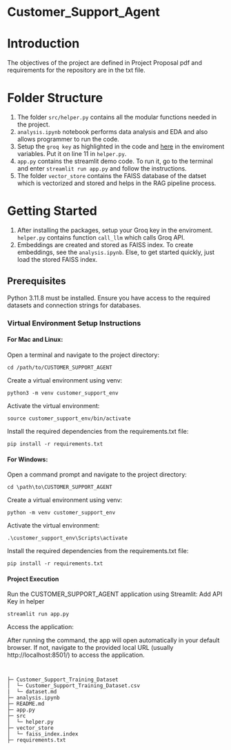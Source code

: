 # Customer_Support_Agent

# Introduction
The objectives of the project are defined in Project Proposal pdf and requirements for the repository are in the txt file.

# Folder Structure
1. The folder `src/helper.py` contains all the modular functions needed in the project. 
2. `analysis.ipynb` notebook performs data analysis and EDA and also allows programmer to run the code. 
3. Setup the `groq key` as highlighted in the code and [here](https://console.groq.com/keys) in the enviroment variables. Put it on line 11 in `helper.py`.
3. `app.py` contains the streamlit demo code. To run it, go to the terminal and enter `streamlit run app.py` and follow the instructions.
4. The folder `vector_store` contains the FAISS database of the datset which is vectorized and stored and helps in the RAG pipeline process.

# Getting Started
1. After installing the packages, setup your Groq key in the enviroment. `helper.py` contains function `call_llm` which calls Groq API.
2. Embeddings are created and stored as FAISS index. To create embeddings, see the `analysis.ipynb`. Else, to get started quickly, just load the stored FAISS index.


## Prerequisites
Python 3.11.8 must be installed.
Ensure you have access to the required datasets and connection strings for databases.

### Virtual Environment Setup Instructions

#### For Mac and Linux:
Open a terminal and navigate to the project directory:

`cd /path/to/CUSTOMER_SUPPORT_AGENT`

Create a virtual environment using venv:


`python3 -m venv customer_support_env`


Activate the virtual environment:


`source customer_support_env/bin/activate`

Install the required dependencies from the requirements.txt file:


`pip install -r requirements.txt`

#### For Windows:
Open a command prompt and navigate to the project directory:

`cd \path\to\CUSTOMER_SUPPORT_AGENT`

Create a virtual environment using venv:

`python -m venv customer_support_env`


Activate the virtual environment:

`.\customer_support_env\Scripts\activate`

Install the required dependencies from the requirements.txt file:


`pip install -r requirements.txt`

#### Project Execution
Run the CUSTOMER_SUPPORT_AGENT application using Streamlit:
Add API Key in helper

`streamlit run app.py`

Access the application:

After running the command, the app will open automatically in your default browser.
If not, navigate to the provided local URL (usually http://localhost:8501/) to access the application.


```


├─ Customer_Support_Training_Dataset
│  └─ Customer_Support_Training_Dataset.csv
|  └─ dataset.md
├─ analysis.ipynb
├─ README.md
├─ app.py
├─ src
│  └─ helper.py
├─ vector_store
│  └─ faiss_index.index
├─ requirements.txt

```